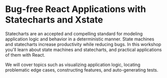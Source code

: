 # Bug-free React Applications with Statecharts and Xstate

Statecharts are an accepted and compelling standard for modeling application logic and behavior in a deterministic manner. State machines and statecharts increase productivity while reducing bugs. In this workshop you'll learn about state machines and statecharts, and practical applications of them with React.

We will cover topics such as visualizing application logic, locating problematic edge cases, constructing features, and auto-generating tests.
